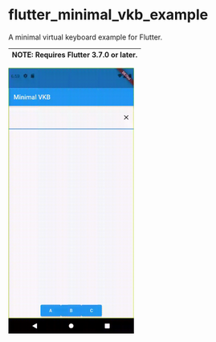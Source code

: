 # flutter_minimal_vkb_example

A minimal virtual keyboard example for Flutter.

| **NOTE:** Requires Flutter 3.7.0 or later. |
| --- |

<a href="https://raw.githubusercontent.com/jpnurmi/flutter_minimal_vkb_example/main/flutter_minimal_vkb_example.gif">
    <img src="https://raw.githubusercontent.com/jpnurmi/flutter_minimal_vkb_example/main/flutter_minimal_vkb_example.gif" width="250"/>
</a>
